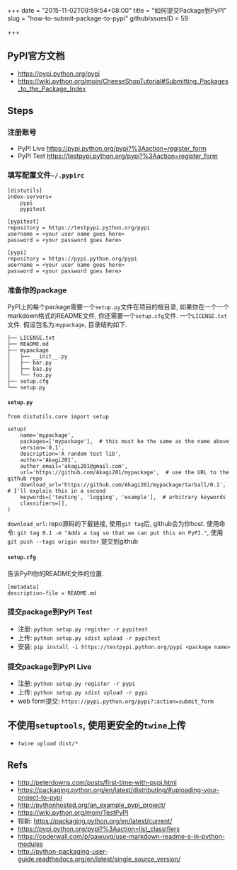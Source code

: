 +++
date = "2015-11-02T09:59:54+08:00"
title = "如何提交Package到PyPI"
slug = "how-to-submit-package-to-pypi"
githubIssuesID = 59

+++

## PyPI官方文档
* <https://pypi.python.org/pypi>
* <https://wiki.python.org/moin/CheeseShopTutorial#Submitting_Packages_to_the_Package_Index>

## Steps
### 注册账号
* PyPI Live <https://pypi.python.org/pypi?%3Aaction=register_form>
* PyPI Test <https://testpypi.python.org/pypi?%3Aaction=register_form>

### 填写配置文件`~/.pypirc`

```
[distutils]
index-servers=
    pypi
    pypitest

[pypitest]
repository = https://testpypi.python.org/pypi
username = <your user name goes here>
password = <your password goes here>

[pypi]
repository = https://pypi.python.org/pypi
username = <your user name goes here>
password = <your password goes here>
```

### 准备你的package

PyPI上的每个package需要一个`setup.py`文件在项目的根目录, 如果你在一个一个markdown格式的README文件, 你还需要一个`setup.cfg`文件. 一个`LICENSE.txt`文件. 假设包名为:`mypackage`, 目录结构如下.

```
├── LICENSE.txt
├── README.md
├── mypackage
│   ├── __init__.py
│   ├── bar.py
│   ├── baz.py
│   └── foo.py
├── setup.cfg
└── setup.py
```

#### `setup.py`

```
from distutils.core import setup

setup(
    name='mypackage',
    packages=['mypackage'],  # this must be the same as the name above
    version='0.1',
    description='A random test lib',
    author='Akagi201',
    author_email='akagi201@gmail.com',
    url='https://github.com/Akagi201/mypackage',  # use the URL to the github repo
    download_url='https://github.com/Akagi201/mypackage/tarball/0.1',  # I'll explain this in a second
    keywords=['testing', 'logging', 'example'],  # arbitrary keywords
    classifiers=[],
)
```

`download_url`: repo源码的下载链接, 使用`git tag`后, github会为你host. 使用命令: `git tag 0.1 -m "Adds a tag so that we can put this on PyPI."`, 使用 `git push --tags origin master` 提交到github

#### `setup.cfg`

告诉PyPI你的README文件的位置.

```
[metadata]
description-file = README.md
```

### 提交package到PyPI Test
* 注册: `python setup.py register -r pypitest`
* 上传: `python setup.py sdist upload -r pypitest`
* 安装: `pip install -i https://testpypi.python.org/pypi <package name>`

### 提交package到PyPI Live
* 注册: `python setup.py register -r pypi`
* 上传: `python setup.py sdist upload -r pypi`
* web form提交: `https://pypi.python.org/pypi?:action=submit_form`

## 不使用`setuptools`, 使用更安全的`twine`上传
* `twine upload dist/*`

## Refs
* <http://peterdowns.com/posts/first-time-with-pypi.html>
* <https://packaging.python.org/en/latest/distributing/#uploading-your-project-to-pypi>
* <http://pythonhosted.org/an_example_pypi_project/>
* <https://wiki.python.org/moin/TestPyPI>
* 较新: <https://packaging.python.org/en/latest/current/>
* <https://pypi.python.org/pypi?%3Aaction=list_classifiers>
* <https://coderwall.com/p/qawuyq/use-markdown-readme-s-in-python-modules>
* <http://python-packaging-user-guide.readthedocs.org/en/latest/single_source_version/>
